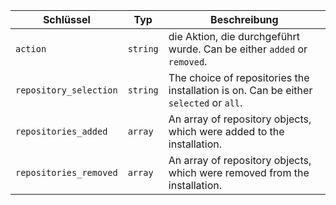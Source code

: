 | Schlüssel              | Typ      | Beschreibung                                                                          |
| ---------------------- | -------- | ------------------------------------------------------------------------------------- |
| `action`               | `string` | die Aktion, die durchgeführt wurde. Can be either `added` or `removed`.               |
| `repository_selection` | `string` | The choice of repositories the installation is on. Can be either `selected` or `all`. |
| `repositories_added`   | `array`  | An array of repository objects, which were added to the installation.                 |
| `repositories_removed` | `array`  | An array of repository objects, which were removed from the installation.             |